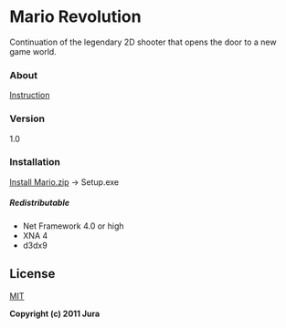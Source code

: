 # Mario Revolution
Continuation of the legendary 2D shooter that opens the door to a new game world.

### About
[Instruction](../master/Instruction.pdf)

### Version
1.0

### Installation
[Install Mario.zip](https://github.com/JKord/Mario-Revolution/releases/tag/v1.0) -> Setup.exe

##### Redistributable
- Net Framework 4.0 or high
- XNA 4
- d3dx9

License
----
[MIT](../master/LICENSE)

**Copyright (c) 2011 Jura**
